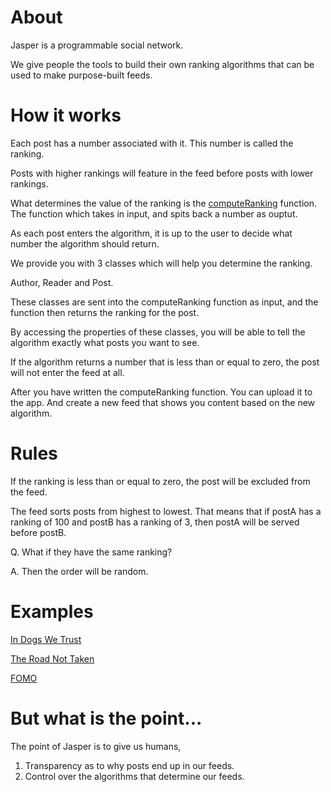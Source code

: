 # About

Jasper is a programmable social network.

We give people the tools to build their own ranking algorithms that can be used to make purpose-built feeds.

# How it works

Each post has a number associated with it. This number is called the ranking. 

Posts with higher rankings will feature in the feed before posts with lower rankings.

What determines the value of the ranking is the [computeRanking](https://github.com/elijahleinkram/jasper/blob/master/ranking/compute_ranking) function. The function which
takes in input, and spits back a number as ouptut.

As each post enters the algorithm, it is up to the user to decide what number the algorithm should return.

We provide you with 3 classes which will help you determine the ranking.

Author, Reader and Post.

These classes are sent into the computeRanking function as input, and the function then returns the ranking for the post.

By accessing the properties of these classes, you will be able to tell the algorithm exactly what posts you want to see.

If the algorithm returns a number that is less than or equal to zero, the post will not enter the feed at all.

After you have written the computeRanking function. You can upload it to the app. And create a new feed that shows you content based on the new algorithm.

# Rules

If the ranking is less than or equal to zero, the post will be excluded from the feed. 

The feed sorts posts from highest to lowest. That means that if postA has a ranking of 100 and postB has a ranking of 3, then postA will be served before postB.

Q. What if they have the same ranking?

A. Then the order will be random.

# Examples

[In Dogs We Trust](https://github.com/elijahleinkram/feed-samples/blob/master/functions/in_dogs_we_trust.js)

[The Road Not Taken](https://github.com/elijahleinkram/feed-samples/blob/master/functions/the_road_not_taken.js)

[FOMO](https://github.com/elijahleinkram/feed-samples/blob/master/functions/fomo.js)

# But what is the point...

The point of Jasper is to give us humans,

1. Transparency as to why posts end up in our feeds. 
2. Control over the algorithms that determine our feeds. 











